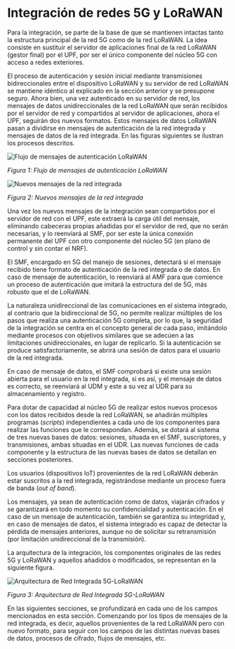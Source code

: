 # Integración de redes 5G y LoRaWAN

Para la integración, se parte de la base de que se mantienen intactas tanto la estructura principal de la red 5G como de la red LoRaWAN. La idea consiste en sustituir el servidor de aplicaciones final de la red LoRaWAN (gestor final) por el UPF, por ser el único componente del núcleo 5G con acceso a redes exteriores.

El proceso de autenticación y sesión inicial mediante transmisiones bidireccionales entre el dispositivo LoRaWAN y su servidor de red LoRaWAN se mantiene idéntico al explicado en la sección anterior y se presupone seguro. Ahora bien, una vez autenticado en su servidor de red, los mensajes de datos unidireccionales de la red LoRaWAN que serán recibidos por el servidor de red y compartidos al servidor de aplicaciones, ahora el UPF, seguirán dos nuevos formatos. Estos mensajes de datos LoRaWAN pasan a dividirse en mensajes de autenticación de la red integrada y mensajes de datos de la red integrada. En las figuras siguientes se ilustran los procesos descritos.

![Flujo de mensajes de autenticación LoRaWAN](TFG_latex/Texto/Desarrollo/Figuras/authlorawan.png)

*Figura 1: Flujo de mensajes de autenticación LoRaWAN*

![Nuevos mensajes de la red integrada](TFG_latex/Texto/Desarrollo/Figuras/datoslorawan.png)

*Figura 2: Nuevos mensajes de la red integrada*

Una vez los nuevos mensajes de la integración sean compartidos por el servidor de red con el UPF, este extraerá la carga útil del mensaje, eliminando cabeceras propias añadidas por el servidor de red, que no serán necesarias, y lo reenviará al SMF, por ser este la única conexión permanente del UPF con otro componente del núcleo 5G (en plano de control y sin contar el NRF).

El SMF, encargado en 5G del manejo de sesiones, detectará si el mensaje recibido tiene formato de autenticación de la red integrada o de datos. En caso de mensaje de autenticación, lo reenviará al AMF para que comience un proceso de autenticación que imitará la estructura del de 5G, más robusto que el de LoRaWAN.

La naturaleza unidireccional de las comunicaciones en el sistema integrado, al contrario que la bidireccional de 5G, no permite realizar múltiples de los pasos que realiza una autenticación 5G completa, por lo que, la seguridad de la integración se centra en el concepto general de cada paso, imitándolo mediante procesos con objetivos similares que se adecúen a las limitaciones unidireccionales, en lugar de replicarlo. Si la autenticación se produce satisfactoriamente, se abrirá una sesión de datos para el usuario de la red integrada.

En caso de mensaje de datos, el SMF comprobará si existe una sesión abierta para el usuario en la red integrada, si es así, y el mensaje de datos es correcto, se reenviará al UDM y este a su vez al UDR para su almacenamiento y registro.

Para dotar de capacidad al núcleo 5G de realizar estos nuevos procesos con los datos recibidos desde la red LoRaWAN, se añadirán múltiples programas (*scripts*) independientes a cada uno de los componentes para realizar las funciones que le correspondan. Además, se dotará al sistema de tres nuevas bases de datos: sesiones, situada en el SMF, suscriptores, y transmisiones, ambas situadas en el UDR. Las nuevas funciones de cada componente y la estructura de las nuevas bases de datos se detallan en secciones posteriores.

Los usuarios (dispositivos IoT) provenientes de la red LoRaWAN deberán estar suscritos a la red integrada, registrándose mediante un proceso fuera de banda (*out of band*).

Los mensajes, ya sean de autenticación como de datos, viajarán cifrados y se garantizará en todo momento su confidencialidad y autenticación. En el caso de un mensaje de autenticación, también se garantiza su integridad y, en caso de mensajes de datos, el sistema integrado es capaz de detectar la pérdida de mensajes anteriores, aunque no de solicitar su retransmisión (por limitación unidireccional de la transmisión).

La arquitectura de la integración, los componentes originales de las redes 5G y LoRaWAN y aquellos añadidos o modificados, se representan en la siguiente figura.

![Arquitectura de Red Integrada 5G-LoRaWAN](TFG_latex/Texto/Desarrollo/Figuras/EsquemaBaseTotal.png)

*Figura 3: Arquitectura de Red Integrada 5G-LoRaWAN*

En las siguientes secciones, se profundizará en cada uno de los campos mencionados en esta sección. Comenzando por los tipos de mensajes de la red integrada, es decir, aquellos provenientes de la red LoRaWAN pero con nuevo formato, para seguir con los campos de las distintas nuevas bases de datos, procesos de cifrado, flujos de mensajes, etc.
